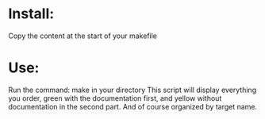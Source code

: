 # Install:
Copy the content at the start of your makefile

# Use:
Run the command: make in your directory
This script will display everything you order, green with the documentation first, and yellow without documentation in the second part.
And of course organized by target name.
